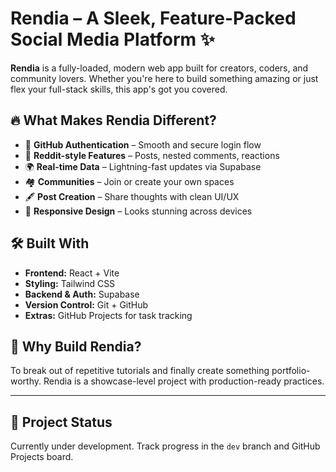 # Rendia – A Sleek, Feature-Packed Social Media Platform ✨

**Rendia** is a fully-loaded, modern web app built for creators, coders, and community lovers. Whether you're here to build something amazing or just flex your full-stack skills, this app's got you covered.

## 🔥 What Makes Rendia Different?

- 🛂 **GitHub Authentication** – Smooth and secure login flow
- 💬 **Reddit-style Features** – Posts, nested comments, reactions
- 🌍 **Real-time Data** – Lightning-fast updates via Supabase
- 🏘️ **Communities** – Join or create your own spaces
- 🖋️ **Post Creation** – Share thoughts with clean UI/UX
- 📱 **Responsive Design** – Looks stunning across devices

## 🛠️ Built With

- **Frontend:** React + Vite
- **Styling:** Tailwind CSS
- **Backend & Auth:** Supabase
- **Version Control:** Git + GitHub
- **Extras:** GitHub Projects for task tracking

## 🧪 Why Build Rendia?

To break out of repetitive tutorials and finally create something portfolio-worthy. Rendia is a showcase-level project with production-ready practices.

---

## 🚧 Project Status

Currently under development. Track progress in the `dev` branch and GitHub Projects board.
